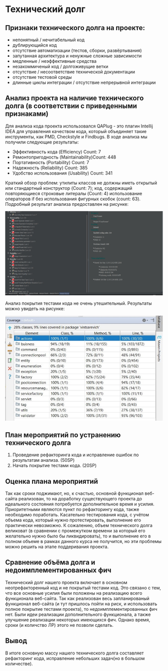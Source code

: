 
# Технический долг

## Признаки технического долга на проекте:

* непонятный / нечитабельный код
* дублирующийся код
* отсутствие автоматизации (тестов, сборки, развёртывания)
* запутанная архитектура и ненужные сложные зависимости
* медленные / неэффективные средства
* незакоммиченый код / долгоживущие ветки
* отсутствие / несоответствие технической документации
* отсутствие тестовой среды
* длинные циклы интеграции / отсутствие непрерывной интеграции

## Анализ проекта на наличие технического долга (в соответствии с приведенными признаками)
Для анализа кода проекта использовался QAPlug - это плагин Intellij IDEA для управления качеством кода, который объединяет такие инструменты, как PMD, Checkstyle и Findbugs.
В ходе анализа мы получили следующие результаты:
* Эффективность кода (Efficiency) Count: 7
* Ремонтопригодность (Maintainability)Count: 448
* Портативность (Portability) Count: 7
* Надежность (Reliability) Count: 385
* Удобство использования (Usability) Count: 341

Краткий обзор проблем: утилиты классов не должны иметь открытый или стандартный конструктор (Count: 7);  код, содержащий повторяющиеся строковые литералы (Count: 4) использование операторов if без использования фигурных скобок (count: 63). 
Подробный результат анализа предоставлен на рисунке:

![qaanalyze](https://github.com/UladzislauVintsarevich550502/Cozy-corner/blob/master/docs/img/QAAnalyze.jpg)

Анализ покрытия тестами кода не очень утешительный. Результаты можно увидеть на рисунке:

![qaanalyze](https://github.com/UladzislauVintsarevich550502/Cozy-corner/blob/master/docs/img/coverage.jpg)

## План мероприятий по устранению технического долга

1. Проведение рефакторинга кода и исправление ошибок по результатам анализа. (50SP)
2. Начать покрытие тестами кода. (20SP)


## Оценка плана мероприятий
  Так как сроки поджимают, но, к счастью, основной функционал веб-сайта реализован, то на доработку существующего проекта до идеального состояния потребуется дополнительное время и усилия. Приоритетными являются пункт по рефакторингу кода, также необходимо поработать. Касательно тестирования кода, с учётом объема кода, который нужно протестировать, выполнение его практически невозможно. К сожалению, объем технического долга великоват (в сравнении с промежутком времени за который его желательно нужно было бы ликвидировать), то и выполнение его в полном объеме в рамках данного курса не получится, но эти проблемы можно решить на этапе поддеривания проекта.

## Сравнение объёма долга и недоимплементированных фич

Технический долг нашего проекта включает в основном неотрефакторенный код и не покрытый тестами код. Это связано с тем, что все основные усилия были положены на реализацию всего функционала веб-сайта. Так как реализован весь запланированый функционал веб-сайта (и тут пришлось пойти на риск, и использовать полное покрытие тестами проекта), то недоимплементированных фич нет. Были  идеи реализации дополнительного функционала, а также улучшение реализации некоторых имеющихся фич. Однако  время, сроки (и количство ЛР) этого не позволи сделать.

## Вывод
В итоге основную массу нашего технического долга составляет рефакторинг кода, исправление небольших задач(но в большом количестве). 
